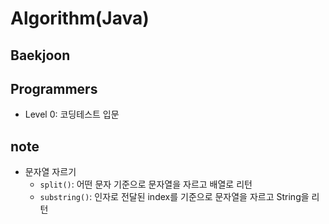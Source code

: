 # Algorithm(Java)
## Baekjoon

## Programmers
- Level 0: 코딩테스트 입문

## note
- 문자열 자르기
    - `split()`: 어떤 문자 기준으로 문자열을 자르고 배열로 리턴
    - `substring()`: 인자로 전달된 index를 기준으로 문자열을 자르고 String을 리턴
